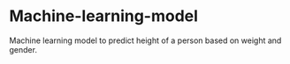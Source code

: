 # Machine-learning-model
Machine learning model to predict height of a person based on weight and gender.
